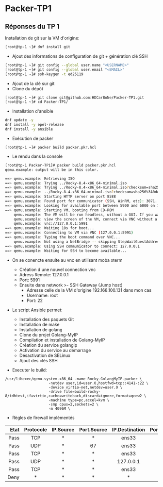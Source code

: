 # Packer-TP1
## Réponses du TP 1

Installation de git sur la VM d'origine:
```bash
[root@tp-1 ~]# dnf install git
```
* Ajout des informations de configuration de git + génération clé SSH
```bash
[root@tp-1 ~]# git config --global user.name "<USERNAME>"
[root@tp-1 ~]# git config --global user.email "<EMAIL>"
[root@tp-1 ~]# ssh-keygen -t ed25119
```
* Ajout de la clé sur git
* Clone du dépôt
```bash
[root@tp-1 ~]# git clone git@github.com:HDCarBoNe/Packer-TP1.git
[root@tp-1 ~]# cd Packer-TP1/
```

* Installation d'ansible
```bash
dnf update -y
dnf install -y epel-release
dnf install -y ansible
```
* Exécution de packer
```
[root@tp-1 ~]# packer build packer.pkr.hcl
```
* Le rendu dans la console
``` bash
[root@tp-1 Packer-TP1]# packer build packer.pkr.hcl
qemu.example: output will be in this color.

==> qemu.example: Retrieving ISO
==> qemu.example: Trying ../Rocky-8.4-x86_64-minimal.iso
==> qemu.example: Trying ../Rocky-8.4-x86_64-minimal.iso?checksum=sha256%3A0de5f12eba93e00fefc06c                                                             db0aa4389a0972a4212977362ea18bde46a1a1aa4f
==> qemu.example: ../Rocky-8.4-x86_64-minimal.iso?checksum=sha256%3A0de5f12eba93e00fefc06cdb0aa43                                                             89a0972a4212977362ea18bde46a1a1aa4f => /root/Rocky-8.4-x86_64-minimal.iso
==> qemu.example: Starting HTTP server on port 8588
==> qemu.example: Found port for communicator (SSH, WinRM, etc): 3071.
==> qemu.example: Looking for available port between 5900 and 6000 on 127.0.0.1
==> qemu.example: Starting VM, booting from CD-ROM
    qemu.example: The VM will be run headless, without a GUI. If you want to
    qemu.example: view the screen of the VM, connect via VNC without a password to
    qemu.example: vnc://127.0.0.1:5991
==> qemu.example: Waiting 10s for boot...
==> qemu.example: Connecting to VM via VNC (127.0.0.1:5991)
==> qemu.example: Typing the boot command over VNC...
    qemu.example: Not using a NetBridge -- skipping StepWaitGuestAddress
==> qemu.example: Using SSH communicator to connect: 127.0.0.1
==> qemu.example: Waiting for SSH to become available...
```

* On se conencte ensuite au vnc en utilisant moba xterm
  - Création d'une nouvel connection vnc
  - Adress Remote: 127.0.0.1
  - Port: 5991
  - Ensuite dans network >- SSH Gateway (Jump host)
    - Adresse celle de la VM d'origine 192.168.100.131 dans mon cas
    - Username: root
    - Port: 22
* Le script Ansible permet:
  - Installation des paquets Git
  - Installation de make 
  - Installation de golang 
  - Clone du projet Golang-MyIP
  - Compilation et installation de Golang-MyIP
  - Création du service golangip
  - Activation du service au démarrage
  - Désactivation de SELinux
  - Ajout des clés SSH

* Executer le build:
```
/usr/libexec/qemu-system-x86_64 -name Rocky-GolangMyIP-packer \
                    -netdev user,id=user.0,hostfwd=tcp::4141-:22 \
                    -device virtio-net,netdev=user.0 \
                    -drive file=build-rocky-8/tdhtest,if=virtio,cache=writeback,discard=ignore,format=qcow2 \
                    -machine type=pc,accel=kvm \
                    -smp cpus=2,sockets=2 \
                    -m 4096M \
```


* Règles de firewall implémentés

| Etat | Protocole | IP.Source | Port.Source | IP.Destination | Port.Destination|
---:|:---:|:---:|:---:|:---:|:---:|
| Pass | TCP | * | * | ens33 | 80 |
| Pass | UDP | * | 67 | ens33 | 68 |
| Pass | TCP | * | * | ens33 | 22 |
| Pass | UDP | * | * | 127.0.0.1 | 323- |
| Pass | TCP | * | * | ens33 | 5900 |
| Deny | * | * | * | * | * |

